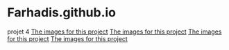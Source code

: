 # Farhadis.github.io
projet 4
[The images for this project](images/restaurants/jay-wennington-N_Y88TWmGwA-unsplash.jpg)
[The images for this project](images/restaurants/stil-u2Lp8tXIcjw-unsplash.jpg)
[The images for this project](images/restaurants/toa-heftiba-DQKerTsQwi0-unsplash.jpg)
[The images for this project](images/restaurants/louis-hansel-shotsoflouis-qNBGVyOCY8Q-unsplash.jpg)
